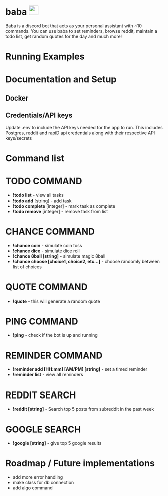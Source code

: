 # baba <img src="https://user-images.githubusercontent.com/34045539/161357485-cdb201e1-6d85-4b69-8700-33189a1ccea0.gif" width="30px" height="30px"/>

Baba is a discord bot that acts as your personal assistant with ~10 commands. You can use baba to set reminders, browse reddit, maintain a todo list, get random quotes for the day and much more!

# Running Examples

# Documentation and Setup
## Docker

## Credentials/API keys
Update .env to include the API keys needed for the app to run. This includes Postgres, reddit and rapiD api credentials along with their respective API keys/secrets

# Command list
# TODO COMMAND
- **!todo list**  - view all tasks
- **!todo add** [string]  - add task
- **!todo complete** [integer]  - mark task as complete
- **!todo remove** [integer]  - remove task from list

# CHANCE COMMAND
- **!chance coin**  - simulate coin toss
- **!chance dice**  - simulate dice roll
- **!chance 8ball [string]** - simulate magic 8ball
- **!chance choose [choice1, choice2, etc...]** - choose randomly between list of choices

# QUOTE COMMAND
- **!quote** - this will generate a random quote

# PING COMMAND
- **!ping** - check if the bot is up and running

# REMINDER COMMAND
- **!reminder add [HH:mm] [AM/PM] [string]** - set a timed reminder
- **!reminder list** - view all reminders

# REDDIT SEARCH
- **!reddit [string]** - Search top 5 posts from subreddit in the past week

# GOOGLE SEARCH
- **!google [string]** - give top 5 google results



# Roadmap / Future implementations
- add more error handling
- make class for db connection
- add algo command